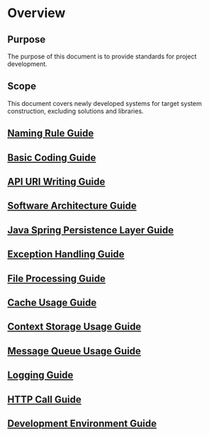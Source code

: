 # Overview

## Purpose
The purpose of this document is to provide standards for project development.

## Scope
This document covers newly developed systems for target system construction, excluding solutions and libraries.

## [Naming Rule Guide](100-naming-rule-guide_en.md)
## [Basic Coding Guide](200-basic-coding-guide_en.md)
## [API URI Writing Guide](110-api-uri-guide_en.md)
## [Software Architecture Guide](300-software-architect-guide_en.md)
## [Java Spring Persistence Layer Guide](310-persistence-guide_en.md)
## [Exception Handling Guide](400-exception-guide_en.md) 
## [File Processing Guide](500-file-guide_en.md)
## [Cache Usage Guide](600-cache-guide_en.md)
## [Context Storage Usage Guide](610-context-storage-guide_en.md)
## [Message Queue Usage Guide](620-message-queue-guide_en.md)
## [Logging Guide](700-log-guide_en.md)
## [HTTP Call Guide](800-http-guide_en.md)
## [Development Environment Guide](900-developer-environment-guide_en.md) 